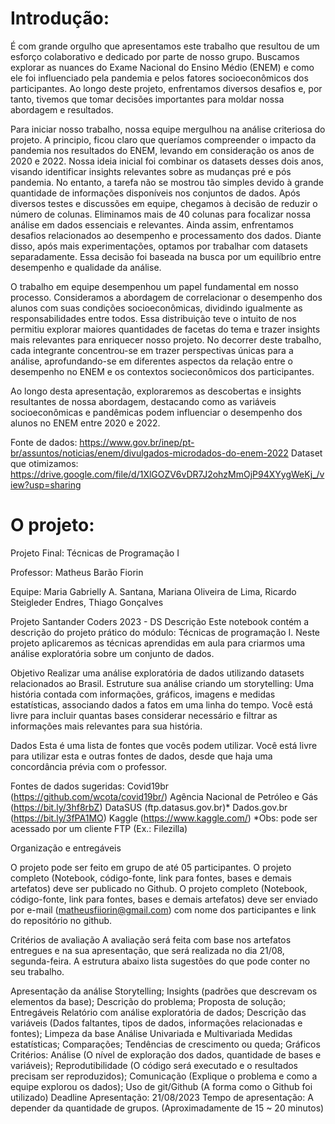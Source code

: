 # Introdução:

É com grande orgulho que apresentamos este trabalho que resultou de um esforço colaborativo e dedicado por parte de nosso grupo. Buscamos explorar as nuances do Exame Nacional do Ensino Médio (ENEM) e como ele foi influenciado pela pandemia e pelos fatores socioeconômicos dos participantes. Ao longo deste projeto, enfrentamos diversos desafios e, por tanto, tivemos que tomar decisões importantes para moldar nossa abordagem e resultados.

Para iniciar nosso trabalho, nossa equipe mergulhou na análise criteriosa do projeto. A principio, ficou claro que queríamos compreender o impacto da pandemia nos resultados do ENEM, levando em consideração os anos de 2020 e 2022. Nossa ideia inicial foi combinar os datasets desses dois anos, visando identificar insights relevantes sobre as mudanças pré e pós pandemia.
No entanto, a tarefa não se mostrou tão simples devido à grande quantidade de informações disponíveis nos conjuntos de dados. Após diversos testes e discussões em equipe, chegamos à decisão de reduzir o número de colunas. Eliminamos mais de 40 colunas para focalizar nossa análise em dados essenciais e relevantes. Ainda assim, enfrentamos desafios relacionados ao desempenho e processamento dos dados. Diante disso, após mais experimentações, optamos por trabalhar com datasets separadamente. Essa decisão foi baseada na busca por um equilíbrio entre desempenho e qualidade da análise.

O trabalho em equipe desempenhou um papel fundamental em nosso processo. Consideramos a abordagem de correlacionar o desempenho dos alunos com suas condições socioeconômicas, dividindo igualmente as responsabilidades entre todos. Essa distribuição teve o intuito de nos permitiu explorar maiores quantidades de facetas do tema e trazer insights mais relevantes para enriquecer nosso projeto.
No decorrer deste trabalho, cada integrante concentrou-se em trazer perspectivas únicas para a análise, aprofundando-se em diferentes aspectos da relação entre o desempenho no ENEM e os contextos socieconômicos dos participantes.

Ao longo desta apresentação, exploraremos as descobertas e insights resultantes de nossa abordagem, destacando como as variáveis socioeconômicas e pandêmicas podem influenciar o desempenho dos alunos no ENEM entre 2020 e 2022.

Fonte de dados: https://www.gov.br/inep/pt-br/assuntos/noticias/enem/divulgados-microdados-do-enem-2022
Dataset que otimizamos: https://drive.google.com/file/d/1XlGOZV6vDR7J2ohzMmOjP94XYygWeKj_/view?usp=sharing

# O projeto:

Projeto Final: Técnicas de Programação I

Professor: Matheus Barão Fiorin

Equipe: Maria Gabrielly A. Santana, Mariana Oliveira de Lima, Ricardo Steigleder Endres, Thiago Gonçalves 

Projeto Santander Coders 2023 - DS
Descrição
Este notebook contém a descrição do projeto prático do módulo: Técnicas de programação I. Neste projeto aplicaremos as técnicas aprendidas em aula para criarmos uma análise exploratória sobre um conjunto de dados.

Objetivo
Realizar uma análise exploratória de dados utilizando datasets relacionados ao Brasil. Estruture sua análise criando um storytelling: Uma história contada com informações, gráficos, imagens e medidas estatísticas, associando dados a fatos em uma linha do tempo. Você está livre para incluir quantas bases considerar necessário e filtrar as informações mais relevantes para sua história.

Dados
Esta é uma lista de fontes que vocês podem utilizar. Você está livre para utilizar esta e outras fontes de dados, desde que haja uma concordância prévia com o professor.

Fontes de dados sugeridas:
Covid19br (https://github.com/wcota/covid19br/)
Agência Nacional de Petróleo e Gás (https://bit.ly/3hf8rbZ)
DataSUS (ftp.datasus.gov.br)*
Dados.gov.br (https://bit.ly/3fPA1MO)
Kaggle (https://www.kaggle.com/)
*Obs: pode ser acessado por um cliente FTP (Ex.: Filezilla)

Organização e entregáveis

O projeto pode ser feito em grupo de até 05 participantes.
O projeto completo (Notebook, código-fonte, link para fontes, bases e demais artefatos) deve ser publicado no Github.
O projeto completo (Notebook, código-fonte, link para fontes, bases e demais artefatos) deve ser enviado por e-mail (matheusfiiorin@gmail.com) com nome dos participantes e link do repositório no github.

Critérios de avaliação
A avaliação será feita com base nos artefatos entregues e na sua apresentação, que será realizada no dia 21/08, segunda-feira.
A estrutura abaixo lista sugestões do que pode conter no seu trabalho.

Apresentação da análise
Storytelling;
Insights (padrões que descrevam os elementos da base);
Descrição do problema;
Proposta de solução;
Entregáveis
Relatório com análise exploratória de dados;
Descrição das variáveis (Dados faltantes, tipos de dados, informações relacionadas e fontes);
Limpeza da base
Análise Univariada e Multivariada
Medidas estatísticas;
Comparações;
Tendências de crescimento ou queda;
Gráficos
Critérios:
Análise (O nível de exploração dos dados, quantidade de bases e variáveis);
Reprodutibilidade (O código será executado e o resultados precisam ser reproduzidos);
Comunicação (Explique o problema e como a equipe explorou os dados);
Uso de git/Github (A forma como o Github foi utilizado)
Deadline
Apresentação: 21/08/2023
Tempo de apresentação: A depender da quantidade de grupos. (Aproximadamente de 15 ~ 20 minutos)
